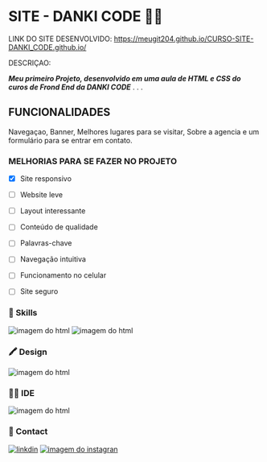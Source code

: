 # SITE - DANKI CODE 👨‍💻
LINK DO SITE DESENVOLVIDO: https://meugit204.github.io/CURSO-SITE-DANKI_CODE.github.io/

DESCRIÇAO:

 ***Meu primeiro Projeto, desenvolvido em uma aula de HTML e CSS do curos de Frond End da DANKI CODE***
 .
 .
 .
 ## FUNCIONALIDADES
 
 Navegaçao, Banner, Melhores lugares para se visitar, Sobre a agencia e um formulário para se entrar em contato.
 
 ### MELHORIAS PARA SE FAZER NO PROJETO
 - [x] Site responsivo
 - [ ] Website leve
 - [ ] Layout interessante
 - [ ] Conteúdo de qualidade
 - [ ] Palavras-chave
 - [ ] Navegação intuitiva
 - [ ] Funcionamento no celular
 - [ ] Site seguro


### 🚀 Skills

![imagem do html](https://img.shields.io/badge/HTML-239120?style=for-the-badge&logo=html5&logoColor=white)
![imagem do html](https://img.shields.io/badge/CSS-239120?&style=for-the-badge&logo=css3&logoColor=white)

### 🖍 Design

![imagem do html](https://img.shields.io/badge/Figma-F24E1E?style=for-the-badge&logo=figma&logoColor=white)


### 👩‍💻 IDE

![imagem do html](https://img.shields.io/badge/Visual_Studio_Code-0078D4?style=for-the-badge&logo=visual%20studio%20code&logoColor=white)

### 📱 Contact

  [![linkdin](https://img.shields.io/badge/LinkedIn-0077B5?style=for-the-badge&logo=linkedin&logoColor=white)](https://www.linkedin.com/in/ricardo-vieira-penha/)
[![imagem do instagran](https://img.shields.io/badge/Instagram-E4405F?style=for-the-badge&logo=instagram&logoColor=white)](https://www.instagram.com/kadu_vieira_rv/)
